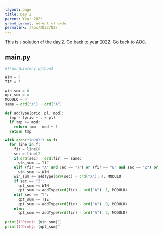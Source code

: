 ```yaml
---
layout: page
title: Day 2
parent: Year 2022
grand_parent: advent of code
permalink: /aoc/2022/02/
---
```


This is a solution of the [day 2](https://adventofcode.com/2022/day/2). Go back to year [2022](/aoc/2022). Go back to [AOC](/aoc/).

## main.py

```py
#!/usr/bin/env python3

WIN = 6
TIE = 3

win_sum = 0
opt_sum = 0
MODULO = 4
same = ord("X") - ord("A")

def addType(prio, pl, mod):
  tmp = (prio + 1 + pl)
  if tmp >= mod:
    return tmp - mod + 1
  return tmp

with open("INPUT") as f:
  for line in f:
    fir = line[0]
    sec = line[2]
    if ord(sec) - ord(fir) == same:
      win_sum += TIE
    elif (fir == "A" and sec == "Y") or (fir == "B" and sec == "Z") or (fir == "C" and sec == "X"):
      win_sum += WIN
    win_sum += addType(ord(sec) - ord("X"), 0, MODULO)
    if sec == "Z":
      opt_sum += WIN
      opt_sum += addType(ord(fir) - ord("A"), 1, MODULO)
    elif sec == "Y":
      opt_sum += TIE
      opt_sum += addType(ord(fir) - ord("A"), 0, MODULO)
    else:
      opt_sum += addType(ord(fir) - ord("A"), 2, MODULO)
      
print(f"První: {win_sum}")
print(f"Druhý: {opt_sum}")
```
